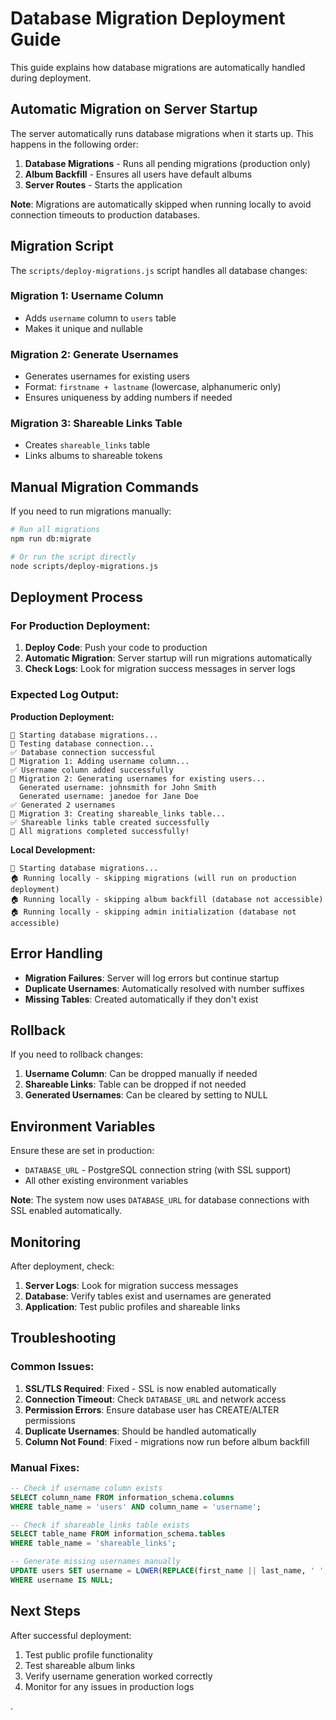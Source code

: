 # Database Migration Deployment Guide

This guide explains how database migrations are automatically handled during deployment.

## Automatic Migration on Server Startup

The server automatically runs database migrations when it starts up. This happens in the following order:

1. **Database Migrations** - Runs all pending migrations (production only)
2. **Album Backfill** - Ensures all users have default albums
3. **Server Routes** - Starts the application

**Note**: Migrations are automatically skipped when running locally to avoid connection timeouts to production databases.

## Migration Script

The `scripts/deploy-migrations.js` script handles all database changes:

### Migration 1: Username Column
- Adds `username` column to `users` table
- Makes it unique and nullable

### Migration 2: Generate Usernames
- Generates usernames for existing users
- Format: `firstname + lastname` (lowercase, alphanumeric only)
- Ensures uniqueness by adding numbers if needed

### Migration 3: Shareable Links Table
- Creates `shareable_links` table
- Links albums to shareable tokens

## Manual Migration Commands

If you need to run migrations manually:

```bash
# Run all migrations
npm run db:migrate

# Or run the script directly
node scripts/deploy-migrations.js
```

## Deployment Process

### For Production Deployment:

1. **Deploy Code**: Push your code to production
2. **Automatic Migration**: Server startup will run migrations automatically
3. **Check Logs**: Look for migration success messages in server logs

### Expected Log Output:

**Production Deployment:**
```
🚀 Starting database migrations...
🔌 Testing database connection...
✅ Database connection successful
📝 Migration 1: Adding username column...
✅ Username column added successfully
👤 Migration 2: Generating usernames for existing users...
  Generated username: johnsmith for John Smith
  Generated username: janedoe for Jane Doe
✅ Generated 2 usernames
🔗 Migration 3: Creating shareable_links table...
✅ Shareable links table created successfully
🎉 All migrations completed successfully!
```

**Local Development:**
```
🚀 Starting database migrations...
🏠 Running locally - skipping migrations (will run on production deployment)
🏠 Running locally - skipping album backfill (database not accessible)
🏠 Running locally - skipping admin initialization (database not accessible)
```

## Error Handling

- **Migration Failures**: Server will log errors but continue startup
- **Duplicate Usernames**: Automatically resolved with number suffixes
- **Missing Tables**: Created automatically if they don't exist

## Rollback

If you need to rollback changes:

1. **Username Column**: Can be dropped manually if needed
2. **Shareable Links**: Table can be dropped if not needed
3. **Generated Usernames**: Can be cleared by setting to NULL

## Environment Variables

Ensure these are set in production:

- `DATABASE_URL` - PostgreSQL connection string (with SSL support)
- All other existing environment variables

**Note**: The system now uses `DATABASE_URL` for database connections with SSL enabled automatically.

## Monitoring

After deployment, check:

1. **Server Logs**: Look for migration success messages
2. **Database**: Verify tables exist and usernames are generated
3. **Application**: Test public profiles and shareable links

## Troubleshooting

### Common Issues:

1. **SSL/TLS Required**: Fixed - SSL is now enabled automatically
2. **Connection Timeout**: Check `DATABASE_URL` and network access
3. **Permission Errors**: Ensure database user has CREATE/ALTER permissions
4. **Duplicate Usernames**: Should be handled automatically
5. **Column Not Found**: Fixed - migrations now run before album backfill

### Manual Fixes:

```sql
-- Check if username column exists
SELECT column_name FROM information_schema.columns 
WHERE table_name = 'users' AND column_name = 'username';

-- Check if shareable_links table exists
SELECT table_name FROM information_schema.tables 
WHERE table_name = 'shareable_links';

-- Generate missing usernames manually
UPDATE users SET username = LOWER(REPLACE(first_name || last_name, ' ', '')) 
WHERE username IS NULL;
```

## Next Steps

After successful deployment:

1. Test public profile functionality
2. Test shareable album links
3. Verify username generation worked correctly
4. Monitor for any issues in production logs

.